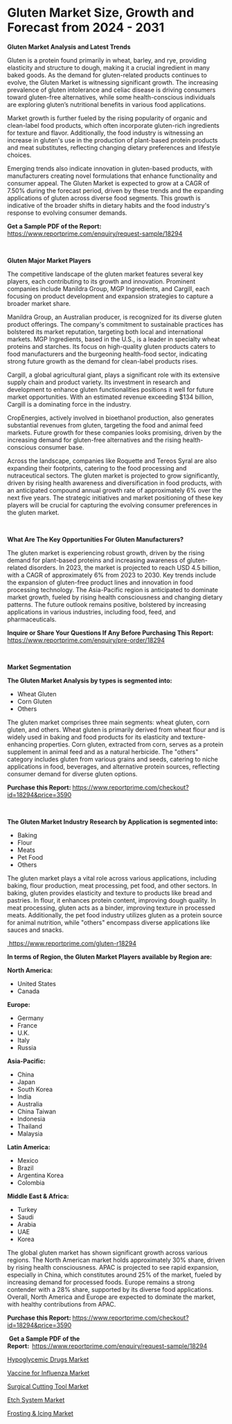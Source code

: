 <p><h1>Gluten Market Size, Growth and Forecast from 2024 - 2031</h1></p><p><strong>Gluten Market Analysis and Latest Trends</strong></p>
<p><p>Gluten is a protein found primarily in wheat, barley, and rye, providing elasticity and structure to dough, making it a crucial ingredient in many baked goods. As the demand for gluten-related products continues to evolve, the Gluten Market is witnessing significant growth. The increasing prevalence of gluten intolerance and celiac disease is driving consumers toward gluten-free alternatives, while some health-conscious individuals are exploring gluten’s nutritional benefits in various food applications.</p><p>Market growth is further fueled by the rising popularity of organic and clean-label food products, which often incorporate gluten-rich ingredients for texture and flavor. Additionally, the food industry is witnessing an increase in gluten's use in the production of plant-based protein products and meat substitutes, reflecting changing dietary preferences and lifestyle choices. </p><p>Emerging trends also indicate innovation in gluten-based products, with manufacturers creating novel formulations that enhance functionality and consumer appeal. The Gluten Market is expected to grow at a CAGR of 7.50% during the forecast period, driven by these trends and the expanding applications of gluten across diverse food segments. This growth is indicative of the broader shifts in dietary habits and the food industry's response to evolving consumer demands.</p></p>
<p><strong>Get a Sample PDF of the Report:&nbsp;</strong> <a href="https://www.reportprime.com/enquiry/request-sample/18294?utm_campaign=121&utm_medium=2&utm_source=Github&utm_content=ia&utm_term=21112024&utm_id=gluten">https://www.reportprime.com/enquiry/request-sample/18294</a></p>
<p>&nbsp;</p>
<p><strong>Gluten Major Market Players</strong></p>
<p><p>The competitive landscape of the gluten market features several key players, each contributing to its growth and innovation. Prominent companies include Manildra Group, MGP Ingredients, and Cargill, each focusing on product development and expansion strategies to capture a broader market share.</p><p>Manildra Group, an Australian producer, is recognized for its diverse gluten product offerings. The company's commitment to sustainable practices has bolstered its market reputation, targeting both local and international markets. MGP Ingredients, based in the U.S., is a leader in specialty wheat proteins and starches. Its focus on high-quality gluten products caters to food manufacturers and the burgeoning health-food sector, indicating strong future growth as the demand for clean-label products rises.</p><p>Cargill, a global agricultural giant, plays a significant role with its extensive supply chain and product variety. Its investment in research and development to enhance gluten functionalities positions it well for future market opportunities. With an estimated revenue exceeding $134 billion, Cargill is a dominating force in the industry.</p><p>CropEnergies, actively involved in bioethanol production, also generates substantial revenues from gluten, targeting the food and animal feed markets. Future growth for these companies looks promising, driven by the increasing demand for gluten-free alternatives and the rising health-conscious consumer base.</p><p>Across the landscape, companies like Roquette and Tereos Syral are also expanding their footprints, catering to the food processing and nutraceutical sectors. The gluten market is projected to grow significantly, driven by rising health awareness and diversification in food products, with an anticipated compound annual growth rate of approximately 6% over the next five years. The strategic initiatives and market positioning of these key players will be crucial for capturing the evolving consumer preferences in the gluten market.</p></p>
<p>&nbsp;</p>
<p><strong>What Are The Key Opportunities For Gluten Manufacturers?</strong></p>
<p><p>The gluten market is experiencing robust growth, driven by the rising demand for plant-based proteins and increasing awareness of gluten-related disorders. In 2023, the market is projected to reach USD 4.5 billion, with a CAGR of approximately 6% from 2023 to 2030. Key trends include the expansion of gluten-free product lines and innovation in food processing technology. The Asia-Pacific region is anticipated to dominate market growth, fueled by rising health consciousness and changing dietary patterns. The future outlook remains positive, bolstered by increasing applications in various industries, including food, feed, and pharmaceuticals.</p></p>
<p><strong>Inquire or Share Your Questions If Any Before Purchasing This Report:</strong> <a href="https://www.reportprime.com/enquiry/pre-order/18294?utm_campaign=121&utm_medium=2&utm_source=Github&utm_content=ia&utm_term=21112024&utm_id=gluten">https://www.reportprime.com/enquiry/pre-order/18294</a></p>
<p>&nbsp;</p>
<p><strong>Market Segmentation</strong></p>
<p><strong>The Gluten Market Analysis by types is segmented into:</strong></p>
<p><ul><li>Wheat Gluten</li><li>Corn Gluten</li><li>Others</li></ul></p>
<p><p>The gluten market comprises three main segments: wheat gluten, corn gluten, and others. Wheat gluten is primarily derived from wheat flour and is widely used in baking and food products for its elasticity and texture-enhancing properties. Corn gluten, extracted from corn, serves as a protein supplement in animal feed and as a natural herbicide. The "others" category includes gluten from various grains and seeds, catering to niche applications in food, beverages, and alternative protein sources, reflecting consumer demand for diverse gluten options.</p></p>
<p><strong>Purchase this Report:&nbsp;</strong><a href="https://www.reportprime.com/checkout?id=18294&price=3590&utm_campaign=121&utm_medium=2&utm_source=Github&utm_content=ia&utm_term=21112024&utm_id=gluten">https://www.reportprime.com/checkout?id=18294&price=3590</a></p>
<p>&nbsp;</p>
<p><strong>The Gluten Market Industry Research by Application is segmented into:</strong></p>
<p><ul><li>Baking</li><li>Flour</li><li>Meats</li><li>Pet Food</li><li>Others</li></ul></p>
<p><p>The gluten market plays a vital role across various applications, including baking, flour production, meat processing, pet food, and other sectors. In baking, gluten provides elasticity and texture to products like bread and pastries. In flour, it enhances protein content, improving dough quality. In meat processing, gluten acts as a binder, improving texture in processed meats. Additionally, the pet food industry utilizes gluten as a protein source for animal nutrition, while "others" encompass diverse applications like sauces and snacks.</p></p>
<p><a href="https://www.reportprime.com/gluten-r18294?utm_campaign=121&utm_medium=2&utm_source=Github&utm_content=ia&utm_term=21112024&utm_id=gluten">&nbsp;https://www.reportprime.com/gluten-r18294</a></p>
<p><strong>In terms of Region, the Gluten Market Players available by Region are:</strong></p>
<p>
    <p> <strong> North America: </strong>
        <ul>
            <li>United States</li>
            <li>Canada</li>
        </ul>
        </p> 
    <p> <strong> Europe: </strong>
        <ul>
            <li>Germany</li>
            <li>France</li>
            <li>U.K.</li>
            <li>Italy</li>
            <li>Russia</li>
        </ul>
        </p> 
    <p> <strong> Asia-Pacific: </strong>
        <ul>
            <li>China</li>
            <li>Japan</li>
            <li>South Korea</li>
            <li>India</li>
            <li>Australia</li>
            <li>China Taiwan</li>
            <li>Indonesia</li>
            <li>Thailand</li>
            <li>Malaysia</li>
        </ul>
        </p> 
    <p> <strong> Latin America: </strong>
        <ul>
            <li>Mexico</li>
            <li>Brazil</li>
            <li>Argentina Korea</li>
            <li>Colombia</li>
        </ul>
        </p> 
    <p> <strong> Middle East & Africa: </strong>
        <ul>
            <li>Turkey</li>
            <li>Saudi</li>
            <li>Arabia</li>
            <li>UAE</li>
            <li>Korea</li>
        </ul>
    </p>
    </p>
<p><p>The global gluten market has shown significant growth across various regions. The North American market holds approximately 30% share, driven by rising health consciousness. APAC is projected to see rapid expansion, especially in China, which constitutes around 25% of the market, fueled by increasing demand for processed foods. Europe remains a strong contender with a 28% share, supported by its diverse food applications. Overall, North America and Europe are expected to dominate the market, with healthy contributions from APAC.</p></p>
<p><strong>Purchase this Report: </strong><a href="https://www.reportprime.com/checkout?id=18294&price=3590&utm_campaign=121&utm_medium=2&utm_source=Github&utm_content=ia&utm_term=21112024&utm_id=gluten">https://www.reportprime.com/checkout?id=18294&price=3590</a></p>
<p>&nbsp;<strong>Get a Sample PDF of the Report:&nbsp;&nbsp;</strong><a href="https://www.reportprime.com/enquiry/request-sample/18294?utm_campaign=121&utm_medium=2&utm_source=Github&utm_content=ia&utm_term=21112024&utm_id=gluten">https://www.reportprime.com/enquiry/request-sample/18294</a></p>
<p><strong></strong></p>
<p><p><a href="https://issuu.com/reportprime-2/docs/hypoglycemic-drugs-market-size-2030_bb36d5c52e597a?utm_campaign=121&utm_medium=2&utm_source=Github&utm_content=ia&utm_term=21112024&utm_id=gluten">Hypoglycemic Drugs Market</a></p><p><a href="https://issuu.com/reportprime-2/docs/vaccine-for-influenza-market-size-2_5cedd32dea2865?utm_campaign=121&utm_medium=2&utm_source=Github&utm_content=ia&utm_term=21112024&utm_id=gluten">Vaccine for Influenza Market</a></p><p><a href="https://www.linkedin.com/pulse/surgical-cutting-tool-market-size-forecasted-cagr-108-from-chdme?utm_campaign=121&utm_medium=2&utm_source=Github&utm_content=ia&utm_term=21112024&utm_id=gluten">Surgical Cutting Tool Market</a></p><p><a href="https://www.linkedin.com/pulse/etch-system-market-analysis-global-opportunities-players-growth-h0n7c?utm_campaign=121&utm_medium=2&utm_source=Github&utm_content=ia&utm_term=21112024&utm_id=gluten">Etch System Market</a></p><p><a href="https://github.com/RoccoManning/Market-Research-Report-List-7/blob/main/frosting-icing-market.md?utm_campaign=121&utm_medium=2&utm_source=Github&utm_content=ia&utm_term=21112024&utm_id=gluten">Frosting & Icing Market</a></p></p>